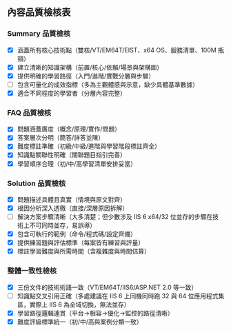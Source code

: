 ## 內容品質檢核表

### Summary 品質檢核
- [x] 涵蓋所有核心技術點（雙核/VT/EM64T/EIST、x64 OS、服務清單、100M 瓶頸）
- [x] 建立清晰的知識架構（前置/核心/依賴/場景與架構圖）
- [x] 提供明確的學習路徑（入門/進階/實戰分層與步驟）
- [ ] 包含可量化的成效指標（多為主觀體感與示意，缺少具體基準數據）
- [x] 適合不同程度的學習者（分層內容完整）

### FAQ 品質檢核
- [x] 問題涵蓋廣度（概念/原理/實作/問題）
- [x] 答案層次分明（簡答/詳答並陳）
- [x] 難度標註準確（初級/中級/進階與學習階段標註齊全）
- [x] 知識點關聯性明確（關聯題目指引完善）
- [x] 學習順序合理（初/中/高學習清單安排妥當）

### Solution 品質檢核
- [x] 問題描述具體且真實（情境與原文對齊）
- [x] 根因分析深入透徹（直接/深層原因拆解）
- [ ] 解決方案步驟清晰（大多清楚；但少數涉及 IIS 6 x64/32 位並存的步驟在技術上不可同時並存，易誤導）
- [x] 包含可執行的範例（命令/程式碼/設定齊備）
- [x] 提供練習題與評估標準（每案皆有練習與評量）
- [x] 標註學習難度與所需時間（含複雜度與時間估算）

### 整體一致性檢核
- [x] 三份文件的技術術語一致（VT/EM64T/IIS6/ASP.NET 2.0 等一致）
- [ ] 知識點交叉引用正確（多處建議在 IIS 6 上同機同時跑 32 與 64 位應用程式集區，實際上 IIS 6 為全域切換，無法並存）
- [x] 學習路徑邏輯連貫（平台→相容→優化→監控的路徑清晰）
- [x] 難度評級標準統一（初/中/高與案例分類一致）